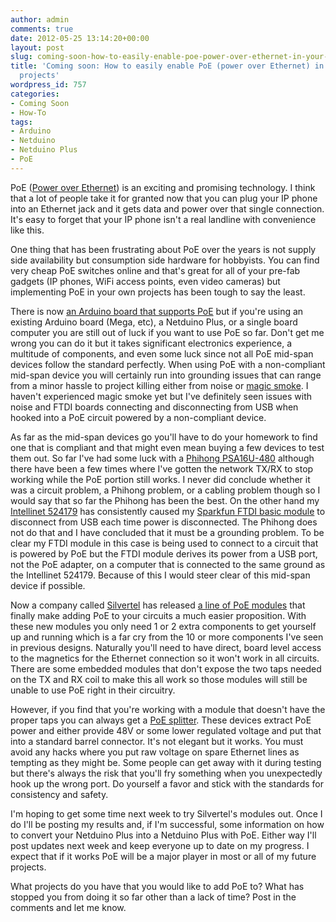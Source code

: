 ```yaml
---
author: admin
comments: true
date: 2012-05-25 13:14:20+00:00
layout: post
slug: coming-soon-how-to-easily-enable-poe-power-over-ethernet-in-your-homebrew-projects
title: 'Coming soon: How to easily enable PoE (power over Ethernet) in your homebrew
  projects'
wordpress_id: 757
categories:
- Coming Soon
- How-To
tags:
- Arduino
- Netduino
- Netduino Plus
- PoE
---
```


PoE ([Power over Ethernet](http://en.wikipedia.org/wiki/Power_over_Ethernet)) is an exciting and promising technology.  I think that a lot of people take it for granted now that you can plug your IP phone into an Ethernet jack and it gets data and power over that single connection.  It's easy to forget that your IP phone isn't a real landline with convenience like this.

One thing that has been frustrating about PoE over the years is not supply side availability but consumption side hardware for hobbyists.  You can find very cheap PoE switches online and that's great for all of your pre-fab gadgets (IP phones, WiFi access points, even video cameras) but implementing PoE in your own projects has been tough to say the least.

There is now [an Arduino board that supports PoE](http://canakit.webstorepowered.com/Arduino-Ethernet-Power-over-Ethernet-PoE-Module/dp/B005D22FR6) but if you're using an existing Arduino board (Mega, etc), a Netduino Plus, or a single board computer you are still out of luck if you want to use PoE so far.  Don't get me wrong you can do it but it takes significant electronics experience, a multitude of components, and even some luck since not all PoE mid-span devices follow the standard perfectly.  When using PoE with a non-compliant mid-span device you will certainly run into grounding issues that can range from a minor hassle to project killing either from noise or [magic smoke](http://en.wikipedia.org/wiki/Magic_smoke).  I haven't experienced magic smoke yet but I've definitely seen issues with noise and FTDI boards connecting and disconnecting from USB when hooked into a PoE circuit powered by a non-compliant device.

As far as the mid-span devices go you'll have to do your homework to find one that is compliant and that might even mean buying a few devices to test them out.  So far I've had some luck with a [Phihong PSA16U-480](http://www.phihong.com/html/psa16u-480_15_4w_1-port_poe.html) although there have been a few times where I've gotten the network TX/RX to stop working while the PoE portion still works.  I never did conclude whether it was a circuit problem, a Phihong problem, or a cabling problem though so I would say that so far the Phihong has been the best.  On the other hand my [Intellinet 524179](http://www.intellinet-network.com/en-US/products/6897-power-over-ethernet-poe-injector) has consistently caused my [Sparkfun FTDI basic module](http://www.sparkfun.com/products/9873) to disconnect from USB each time power is disconnected.  The Phihong does not do that and I have concluded that it must be a grounding problem.  To be clear my FTDI module in this case is being used to connect to a circuit that is powered by PoE but the FTDI module derives its power from a USB port, not the PoE adapter, on a computer that is connected to the same ground as the Intellinet 524179.  Because of this I would steer clear of this mid-span device if possible.

Now a company called [Silvertel](http://silvertel.com) has released [a line of PoE modules](http://www.silvertel.com/poe_products.htm) that finally make adding PoE to your circuits a much easier proposition.  With these new modules you only need 1 or 2 extra components to get yourself up and running which is a far cry from the 10 or more components I've seen in previous designs.  Naturally you'll need to have direct, board level access to the magnetics for the Ethernet connection so it won't work in all circuits.  There are some embedded modules that don't expose the two taps needed on the TX and RX coil to make this all work so those modules will still be unable to use PoE right in their circuitry.

However, if you find that you're working with a module that doesn't have the proper taps you can always get a [PoE splitter](http://www.cisco.com/en/US/prod/collateral/voicesw/ps6788/phones/ps10042/ps10044/data_sheet_c78-502433.html).  These devices extract PoE power and either provide 48V or some lower regulated voltage and put that into a standard barrel connector.  It's not elegant but it works.  You must avoid any hacks where you put raw voltage on spare Ethernet lines as tempting as they might be.  Some people can get away with it during testing but there's always the risk that you'll fry something when you unexpectedly hook up the wrong port.  Do yourself a favor and stick with the standards for consistency and safety.

I'm hoping to get some time next week to try Silvertel's modules out.  Once I do I'll be posting my results and, if I'm successful, some information on how to convert your Netduino Plus into a Netduino Plus with PoE.  Either way I'll post updates next week and keep everyone up to date on my progress.  I expect that if it works PoE will be a major player in most or all of my future projects.

What projects do you have that you would like to add PoE to?  What has stopped you from doing it so far other than a lack of time?  Post in the comments and let me know.
